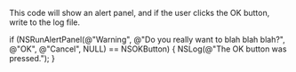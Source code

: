This code will show an alert panel, and if the user clicks the OK button, write to the log file.

    
if (NSRunAlertPanel(@"Warning", @"Do you really want to blah blah blah?", @"OK", @"Cancel", NULL) == NSOKButton) 
{
    NSLog(@"The OK button was pressed.");
}
